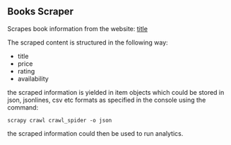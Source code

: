 ## Books Scraper

Scrapes book information from the website: [title](http://books.toscrape.com/)

The scraped content is structured in the following way:
- title
- price
- rating
- availability

the scraped information is yielded in item objects which could be stored in json, jsonlines, csv etc formats as specified in the console using the command:

`scrapy crawl crawl_spider -o json`

the scraped information could then be used to run analytics.